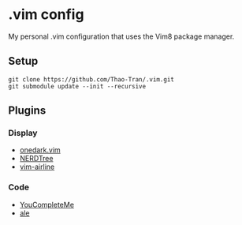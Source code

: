 # .vim config
My personal .vim configuration that uses the Vim8 package manager.

## Setup
```
git clone https://github.com/Thao-Tran/.vim.git
git submodule update --init --recursive
```

## Plugins
### Display
* [onedark.vim](https://github.com/joshdick/onedark.vim) 
* [NERDTree](https://github.com/preservim/nerdtree)
* [vim-airline](https://github.com/vim-airline/vim-airline)

### Code
* [YouCompleteMe](https://github.com/ycm-core/YouCompleteMe)
* [ale](https://github.com/dense-analysis/ale)
